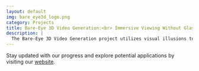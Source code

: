 ```yaml
---
layout: default
img: bare_eye3d_logo.png
category: Projects
title: Bare-Eye 3D Video Generation:<br> Immersive Viewing Without Glasses
description: |
  The Bare-Eye 3D Video Generation project utilizes visual illusions to create immersive 3D videos that can be viewed without specialized equipment, enhancing accessibility and realism.
---
```


Stay updated with our progress and explore potential applications by visiting our [website](http://aierlab.tech).
